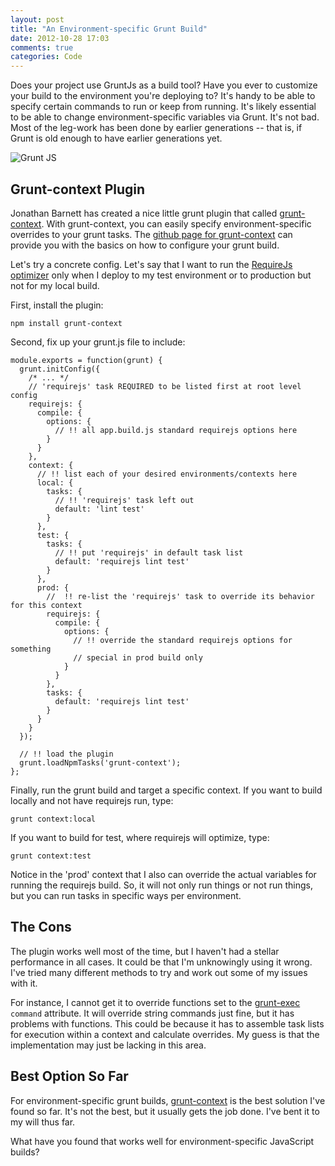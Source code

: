 ```yaml
---
layout: post
title: "An Environment-specific Grunt Build"
date: 2012-10-28 17:03
comments: true
categories: Code
---
```


Does your project use GruntJs as a build tool?  Have you ever to customize your build to the environment you're deploying to?  It's handy to be able to specify certain commands to run or keep from running.  It's likely essential to be able to change environment-specific variables via Grunt.  It's not bad.  Most of the leg-work has been done by earlier generations -- that is, if Grunt is old enough to have earlier generations yet.

![Grunt JS](http://i.imgur.com/4773D.jpg)

<!--more-->

## Grunt-context Plugin

Jonathan Barnett has created a nice little grunt plugin that called [grunt-context](https://npmjs.org/package/grunt-context).  With grunt-context, you can easily specify environment-specific overrides to your grunt tasks.  The [github page for grunt-context](https://github.com/indieisaconcept/grunt-context) can provide you with the basics on how to configure your grunt build.

Let's try a concrete config.  Let's say that I want to run the [RequireJs optimizer](http://jaketrent.com/post/run-requirejs-with-gruntjs/) only when I deploy to my test environment or to production but not for my local build.

First, install the plugin:

    npm install grunt-context

Second, fix up your grunt.js file to include:

    module.exports = function(grunt) {
      grunt.initConfig({
        /* ... */
        // 'requirejs' task REQUIRED to be listed first at root level config
        requirejs: {
          compile: {
            options: {
              // !! all app.build.js standard requirejs options here
            }
          }
        },
        context: {
          // !! list each of your desired environments/contexts here
          local: {
            tasks: {
              // !! 'requirejs' task left out
              default: 'lint test'
            }
          },
          test: {
            tasks: {
              // !! put 'requirejs' in default task list
              default: 'requirejs lint test'
            }
          },
          prod: {
            //  !! re-list the 'requirejs' task to override its behavior for this context
            requirejs: {
              compile: {
                options: {
                  // !! override the standard requirejs options for something
                  // special in prod build only
                }
              }
            },
            tasks: {
              default: 'requirejs lint test'
            }
          }
        }
      });

      // !! load the plugin
      grunt.loadNpmTasks('grunt-context');
    };

Finally, run the grunt build and target a specific context.  If you want to build locally and not have requirejs run, type:

    grunt context:local

If you want to build for test, where requirejs will optimize, type:

    grunt context:test

Notice in the 'prod' context that I also can override the actual variables for running the requirejs build.  So, it will not only run things or not run things, but you can run tasks in specific ways per environment.

## The Cons

The plugin works well most of the time, but I haven't had a stellar performance in all cases.  It could be that I'm unknowingly using it wrong.  I've tried many different methods to try and work out some of my issues with it.

For instance, I cannot get it to override functions set to the [grunt-exec](https://npmjs.org/package/grunt-exec) `command` attribute.  It will override string commands just fine, but it has problems with functions.  This could be because it has to assemble task lists for execution within a context and calculate overrides.  My guess is that the implementation may just be lacking in this area.

## Best Option So Far

For environment-specific grunt builds, [grunt-context](https://npmjs.org/package/grunt-context) is the best solution I've found so far.  It's not the best, but it usually gets the job done.  I've bent it to my will thus far.

What have you found that works well for environment-specific JavaScript builds?

